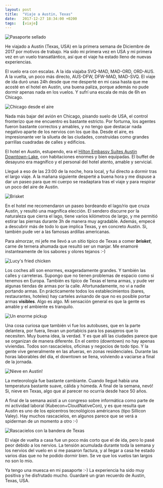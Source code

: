 ```yaml
---
layout: post
title:  "Viaje a Austin, Texas"
date:   2017-12-27 18:34:00 +0200
tags:	[viaje]
---
```


![Pasaporte sellado][passport]

He viajado a Austin (Texas, USA) en la primera semana de Diciembre de 2017 por
motivos de trabajo. Ha sido mi primera vez en USA y mi primera vez en un vuelo
transatlántico, así que el viaje ha estado lleno de nuevas experiencias.

El vuelo era con escalas. A la ida viajaba SVQ-MAD, MAD-ORD, ORD-AUS. A la
vuelta, un poco más directo, AUS-DFW, DFW-MAD, MAD-SVQ.
El viaje de ida duró unas 24h desde que me desperté en mi casa hasta que me
acosté en el hotel en Austin, una buena paliza, porque además no pude dormir
apenas nada en los vuelos. Y sufrí una escala de más de 6h en Chicago.

<!--more-->

![Chicago desde el aire][grid]

Nada más bajar del avión en Chicago, pisando suelo de USA, el control
fronterizo que me encuentro es bastante estricto. Por forturna, los agentes
fueron bastante correctos y amables, y no tengo que destacar nada negativo
aparte de los nervios con los que iba. Desde el aire, es impresionante ver
la silueta de las ciudades, construidas como grandes parrillas cuadradas
de calles y edificios.

El hotel en Austin, estupendo, era el
[Hilton Embassy Suites Austin Downtown-Lake][hotel], con habitaciones enormes
y bien equipadas. El buffet de desayuno era magnífico y el personal del hotel
atento, amable y servicial.

Llegué a eso de las 23:00 de la noche, hora local, y fui directo a dormir tras
el largo viaje. A la mañana siguiente desperté a buena hora y me dispuse a dar
un paseo para que mi cuerpo se readaptara tras el viaje y para respirar un poco
del aire de Austin.

![Brisket][brisket]

En el hotel me recomendaron un paseo bordeando el lago/rio que cruza Austin, y
resultó una magnífica elección. El sendero discurre por la naturaleza que
cierra el lago, tiene varios kilómetros de largo, y me permitió estirar las
piernas durante 3h de manera muy agradable. Además, empecé a descubrir más de
todo lo que implica Texas, y en concreto Austin. Si, también pude ver a las
famosas ardillas americanas.

Para almorzar, mi jefe me llevó a un sitio típico de Texas a comer
***brisket***, carne de ternera ahumada que resultó ser un manjar.
Me enamoré instanteamente de los sabores y olores tejanos :-)

![Lucy's fried chicken][lucy]

Los coches allí son enormes, exageradamente grandes. Y también las calles y
carreteras. Supongo que no tienen problemas de espacio como si tenemos en
Europa. También es típico de Texas el tema armas, y pude ver algunas tiendas
de armas por la calle. Afortunadamente, no vi a nadie portando armas.
En prácticamente todos los establecimientos (bares, restaurantes, hoteles) hay
carteles avisando de que no es posible portar armas **visibles**. Algo es algo.
Mi sensación general es que la gente es amable y el ambiente es tranquilo.

![Un enorme pickup][pickup]

Una cosa curiosa que también vi fue los autobuses, que en la parte delantera,
por fuera, llevan un portabicis para los pasajeros que lo necesiten. Muy buena
idea, la verdad. Y es que allí las ciudades parece que se organizan de manera
diferente. En el centro (downtown) no hay apenas viviendas. Todos son
rascacielos, oficinas y negocios de todo tipo. Y la gente vive generalmente
en las afueras, en zonas residenciales. Durante las horas laborables del día,
el downtown se llena, volviendo a vaciarse a final de la jornada.

![Nieve en Austin!][snow]

La meteorología fue bastante cambiante. Cuando llegué había una temperatura
bastante suave, cálida y húmeda. A final de la semana, nevó! Si, nieve en
Texas, algo que al parecer no ocurría desde hace 50 años.

A final de la semana asistí a un congreso sobre informática como parte de mi
actividad laboral (Kubecon+CloudNativeCon), y es que resulta que Austin es
uno de los epicentros tecnológicos américanos (tipo Sillicon Valey).
Hay muchos rascacielos, en algunos parece que se verá a spiderman de un momento
a otro :-)

![Rascacielos con la bandera de Texas][rascacielos]

El viaje de vuelta a casa fue un poco más corto que el de ida, pero lo pasé
peor debido a los nervios. La tensión acumulada durante toda la semana y los
nervios del vuelo en si me pasaron factura, y al llegar a casa he estado varios
días que no he podido dormir bien. Se ve que los vuelos tan largos no son lo
mio.

Ya tengo una muesca en mi pasaporte :-) La experiencia ha sido muy positiva y
he disfrutado mucho. Guardaré un gran recuerdo de Austin, Texas, USA.

[hotel]:	http://embassysuites3.hilton.com/en/hotels/texas/embassy-suites-by-hilton-austin-downtown-town-lake-AUSLKES/index.html
[brisket]:	{{site.url}}/assets/20171227-01-brisket.jpg
[pickup]:	{{site.url}}/assets/20171227-02-pickup.jpg
[rascacielos]:	{{site.url}}/assets/20171227-03-rascacielos.jpg
[lucy]:		{{site.url}}/assets/20171227-04-lucy.jpg
[snow]:		{{site.url}}/assets/20171227-05-snow.jpg
[passport]:	{{site.url}}/assets/20171227-06-passport.jpg
[grid]:		{{site.url}}/assets/20171227-07-grid.jpg

